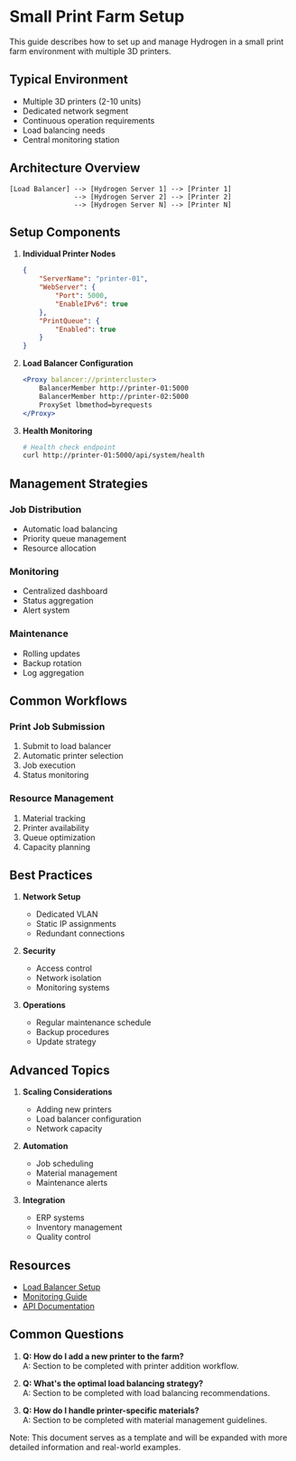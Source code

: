 # Small Print Farm Setup

This guide describes how to set up and manage Hydrogen in a small print farm environment with multiple 3D printers.

## Typical Environment

- Multiple 3D printers (2-10 units)
- Dedicated network segment
- Continuous operation requirements
- Load balancing needs
- Central monitoring station

## Architecture Overview

```
[Load Balancer] --> [Hydrogen Server 1] --> [Printer 1]
                --> [Hydrogen Server 2] --> [Printer 2]
                --> [Hydrogen Server N] --> [Printer N]
```

## Setup Components

1. **Individual Printer Nodes**
   ```json
   {
       "ServerName": "printer-01",
       "WebServer": {
           "Port": 5000,
           "EnableIPv6": true
       },
       "PrintQueue": {
           "Enabled": true
       }
   }
   ```

2. **Load Balancer Configuration**
   ```apache
   <Proxy balancer://printercluster>
       BalancerMember http://printer-01:5000
       BalancerMember http://printer-02:5000
       ProxySet lbmethod=byrequests
   </Proxy>
   ```

3. **Health Monitoring**
   ```bash
   # Health check endpoint
   curl http://printer-01:5000/api/system/health
   ```

## Management Strategies

### Job Distribution
- Automatic load balancing
- Priority queue management
- Resource allocation

### Monitoring
- Centralized dashboard
- Status aggregation
- Alert system

### Maintenance
- Rolling updates
- Backup rotation
- Log aggregation

## Common Workflows

### Print Job Submission
1. Submit to load balancer
2. Automatic printer selection
3. Job execution
4. Status monitoring

### Resource Management
1. Material tracking
2. Printer availability
3. Queue optimization
4. Capacity planning

## Best Practices

1. **Network Setup**
   - Dedicated VLAN
   - Static IP assignments
   - Redundant connections

2. **Security**
   - Access control
   - Network isolation
   - Monitoring systems

3. **Operations**
   - Regular maintenance schedule
   - Backup procedures
   - Update strategy

## Advanced Topics

1. **Scaling Considerations**
   - Adding new printers
   - Load balancer configuration
   - Network capacity

2. **Automation**
   - Job scheduling
   - Material management
   - Maintenance alerts

3. **Integration**
   - ERP systems
   - Inventory management
   - Quality control

## Resources

- [Load Balancer Setup](../../deployment/load_balancer.md)
- [Monitoring Guide](../../deployment/monitoring.md)
- [API Documentation](../../reference/api.md)

## Common Questions

1. **Q: How do I add a new printer to the farm?**  
   A: Section to be completed with printer addition workflow.

2. **Q: What's the optimal load balancing strategy?**  
   A: Section to be completed with load balancing recommendations.

3. **Q: How do I handle printer-specific materials?**  
   A: Section to be completed with material management guidelines.

Note: This document serves as a template and will be expanded with more detailed information and real-world examples.